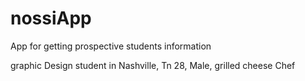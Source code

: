 # nossiApp
App for getting prospective students information

graphic Design student in Nashville, Tn
28, Male, grilled cheese Chef
